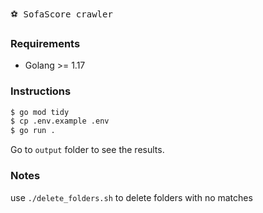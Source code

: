 <kbd>:soccer: SofaScore crawler </kbd>

### Requirements
- Golang >= 1.17
  
### Instructions
```bash
$ go mod tidy
$ cp .env.example .env
$ go run .
```
Go to `output` folder to see the results.

### Notes

use `./delete_folders.sh` to delete folders with no matches